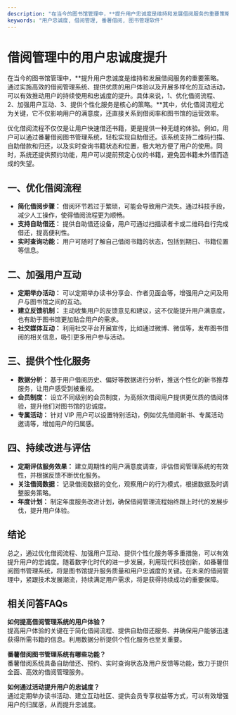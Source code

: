 ```yaml
---
description: "在当今的图书馆管理中，**提升用户忠诚度是维持和发展借阅服务的重要策略。通过实施高效的借阅管理系统、提供优质的用户体验以及开展多样化的互动活动，可以有效推动用户的持续使用和忠诚度的提升。具体来说，1、优化借阅流程、2、加强用户互动、3、提供个性化服务是核心的策略。**其中，优化借阅流程尤为关键，它不仅影响用户的满意度，还直接关系到借阅率和图书馆的运营效率。"
keywords: "用户忠诚度, 借阅管理, 番薯借阅, 图书管理软件"
---
```

# 借阅管理中的用户忠诚度提升

在当今的图书馆管理中，**提升用户忠诚度是维持和发展借阅服务的重要策略。通过实施高效的借阅管理系统、提供优质的用户体验以及开展多样化的互动活动，可以有效推动用户的持续使用和忠诚度的提升。具体来说，1、优化借阅流程、2、加强用户互动、3、提供个性化服务是核心的策略。**其中，优化借阅流程尤为关键，它不仅影响用户的满意度，还直接关系到借阅率和图书馆的运营效率。

优化借阅流程不仅仅是让用户快速借还书籍，更是提供一种无缝的体验。例如，用户可以通过番薯借阅图书管理系统，轻松实现自助借还。该系统支持二维码扫描、自助借款和归还，以及实时查询书籍状态和位置，极大地方便了用户的使用。同时，系统还提供预约功能，用户可以提前预定心仪的书籍，避免因书籍未外借而造成的失望。

## **一、优化借阅流程**

- **简化借阅步骤：** 借阅环节若过于繁琐，可能会导致用户流失。通过科技手段，减少人工操作，使得借阅流程更为顺畅。
- **支持自助借还：** 提供自助借还设备，用户可通过扫描读者卡或二维码自行完成借还，提高便利性。
- **实时查询功能：** 用户可随时了解自己借阅书籍的状态，包括到期日、书籍位置等信息。

## **二、加强用户互动**

- **定期举办活动：** 可以定期举办读书分享会、作者见面会等，增强用户之间及用户与图书馆之间的互动。
- **建立反馈机制：** 主动收集用户的反馈意见和建议，这不仅能提升用户满意度，也有助于图书馆更加贴合用户的需求。
- **社交媒体互动：** 利用社交平台开展宣传，比如通过微博、微信等，发布图书借阅的相关信息，吸引更多用户参与活动。

## **三、提供个性化服务**

- **数据分析：** 基于用户借阅历史、偏好等数据进行分析，推送个性化的新书推荐服务，让用户感受到被重视。
- **会员制度：** 设立不同级别的会员制度，为高频次借阅用户提供更优质的借阅体验，提升他们对图书馆的忠诚度。
- **专属活动：** 针对 VIP 用户可以设置特别活动，例如优先借阅新书、专属活动邀请等，增加用户的归属感。

## **四、持续改进与评估**

- **定期评估服务效果：** 建立周期性的用户满意度调查，评估借阅管理系统的有效性，并根据反馈不断优化服务。
- **关注借阅数据：** 记录借阅数据的变化，观察用户的行为模式，根据数据及时调整服务策略。
- **年度计划：** 制定年度服务改进计划，确保借阅管理流程始终跟上时代的发展步伐，提升用户体验。

## **结论**

总之，通过优化借阅流程、加强用户互动、提供个性化服务等多重措施，可以有效提升用户的忠诚度。随着数字化时代的进一步发展，利用现代科技创新，如番薯借阅图书管理系统，将是图书馆提升服务质量和用户忠诚度的关键。在未来的借阅管理中，紧跟技术发展潮流，持续满足用户需求，将是获得持续成功的重要保障。

## **相关问答FAQs**

**如何提高借阅管理系统的用户体验？**  
提高用户体验的关键在于简化借阅流程、提供自助借还服务、并确保用户能够迅速获得所需书籍的信息。利用数据分析提供个性化服务也至关重要。

**番薯借阅图书管理系统有哪些功能？**  
番薯借阅系统具备自助借还、预约、实时查询状态及用户反馈等功能，致力于提供全面、高效的借阅管理服务。

**如何通过活动提升用户的忠诚度？**  
通过定期举办读书活动、建立互动社区、提供会员专享权益等方式，可以有效增强用户的归属感，从而提升忠诚度。
